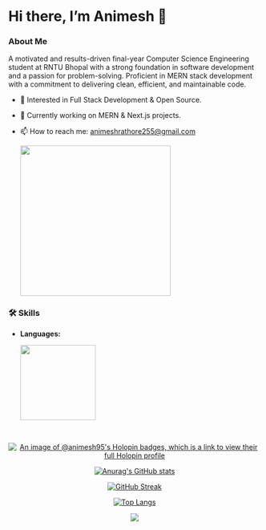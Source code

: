   # Hi there, I’m Animesh 👋 

  ### About Me

   A motivated and results-driven final-year Computer Science Engineering student at RNTU Bhopal with a strong foundation in software development and a passion for problem-solving. 
  Proficient in MERN stack development with a commitment to delivering clean, efficient, and maintainable code.

- 👀 Interested in Full  Stack Development & Open Source.
- 🌱 Currently working on MERN & Next.js projects.
- 📫 How to reach me: [animeshrathore255@gmail.com](mailto:animeshrathore255@gmail.com)


  <img src="https://user-images.githubusercontent.com/74038190/212749447-bfb7e725-6987-49d9-ae85-2015e3e7cc41.gif" width="300">


### 🛠️ Skills
- **Languages:**

  <a href="https://skillicons.dev">
    <img src="https://skillicons.dev/icons?i=c,cpp,java" height="150" />
  </a>


 
 
 


<br>

<div align="center">

  [![An image of @animesh95's Holopin badges, which is a link to view their full Holopin profile](https://holopin.me/animesh95)](https://holopin.io/@animesh95)
  
  [![Anurag's GitHub stats](https://github-readme-stats.vercel.app/api?username=animesh156&show_icons=true&theme=radical)](https://github.com/anuraghazra/github-readme-stats)
  
[![GitHub Streak](https://streak-stats.demolab.com?user=animesh156&theme=bear&hide_border=true&short_numbers=true)](https://git.io/streak-stats)
  
  [![Top Langs](https://github-readme-stats.vercel.app/api/top-langs/?username=animesh156&layout=donut-vertical&theme=dracula)](https://github.com/anuraghazra/github-readme-stats)
  
  ![](https://komarev.com/ghpvc/?username=animesh156&color=ff69b4)

</div>
